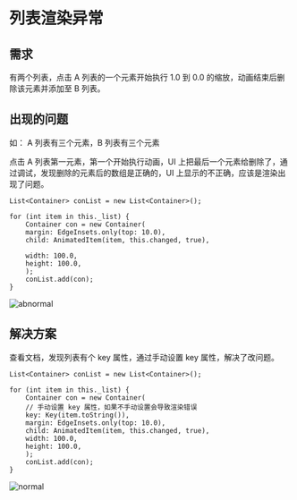 # 列表渲染异常

## 需求

有两个列表，点击 A 列表的一个元素开始执行 1.0 到 0.0 的缩放，动画结束后删除该元素并添加至 B 列表。

## 出现的问题

如： A 列表有三个元素，B 列表有三个元素

点击 A 列表第一元素，第一个开始执行动画，UI 上把最后一个元素给删除了，通过调试，发现删除的元素后的数组是正确的，UI 上显示的不正确，应该是渲染出现了问题。

```
List<Container> conList = new List<Container>();

for (int item in this._list) {
    Container con = new Container(
    margin: EdgeInsets.only(top: 10.0),
    child: AnimatedItem(item, this.changed, true),

    width: 100.0,
    height: 100.0,
    );
    conList.add(con);
}
```

![abnormal](https://user-images.githubusercontent.com/25784101/50469239-7f09fd80-09e6-11e9-9dc6-6d043f452984.gif)


## 解决方案

查看文档，发现列表有个 key 属性，通过手动设置 key 属性，解决了改问题。

```
List<Container> conList = new List<Container>();

for (int item in this._list) {
    Container con = new Container(
    // 手动设置 key 属性，如果不手动设置会导致渲染错误
    key: Key(item.toString()),
    margin: EdgeInsets.only(top: 10.0),
    child: AnimatedItem(item, this.changed, true),
    width: 100.0,
    height: 100.0,
    );
    conList.add(con);
}
```

![normal](https://user-images.githubusercontent.com/25784101/50469216-67327980-09e6-11e9-9a1d-5eeac34a245f.gif)
